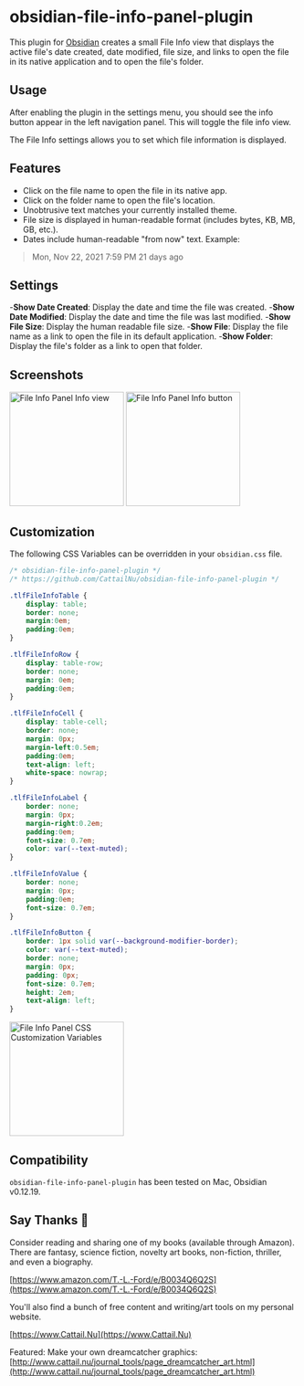 # obsidian-file-info-panel-plugin

This plugin for [Obsidian](https://obsidian.md/) creates a small File Info view that displays the active file's date created, date modified, file size, and links to open the file in its native application and to open the file's folder.

## Usage

After enabling the plugin in the settings menu, you should see the info button appear in the left navigation panel.  This will toggle the file info view.

The File Info settings allows you to set which file information is displayed.

## Features

- Click on the file name to open the file in its native app.
- Click on the folder name to open the file's location.
- Unobtrusive text matches your currently installed theme.
- File size is displayed in human-readable format (includes bytes, KB, MB, GB, etc.).
- Dates include human-readable "from now" text.  Example:

> Mon, Nov 22, 2021 7:59 PM
21 days ago

## Settings

-**Show Date Created**: Display the date and time the file was created.
-**Show Date Modified**: Display the date and time the file was last modified.
-**Show File Size**: Display the human readable file size.
-**Show File**: Display the file name as a link to open the file in its default application.
-**Show Folder**: Display the file's folder as a link to open that folder.

## Screenshots

<img src="https://cattail.nu/obsidian/panel_screenshot.png" alt="File Info Panel Info view" width="200">

<img src="https://cattail.nu/obsidian/sidebar_icon_screenshot.png" alt="File Info Panel Info button" width="200">

## Customization

The following CSS Variables can be overridden in your `obsidian.css` file.

```css
/* obsidian-file-info-panel-plugin */
/* https://github.com/CattailNu/obsidian-file-info-panel-plugin */

.tlfFileInfoTable {
	display: table;
	border: none;
	margin:0em;
	padding:0em;
}

.tlfFileInfoRow {
	display: table-row;
	border: none;
	margin: 0em;
	padding:0em;
}

.tlfFileInfoCell {
	display: table-cell;
	border: none;
	margin: 0px;
	margin-left:0.5em;
	padding:0em;
	text-align: left;
	white-space: nowrap;
}

.tlfFileInfoLabel {
	border: none;
	margin: 0px;
	margin-right:0.2em;
	padding:0em;
	font-size: 0.7em;
	color: var(--text-muted);
}

.tlfFileInfoValue {
	border: none;
	margin: 0px;
	padding:0em;
	font-size: 0.7em;
}

.tlfFileInfoButton {
	border: 1px solid var(--background-modifier-border);
	color: var(--text-muted);
	border: none;
	margin: 0px;
	padding: 0px;
	font-size: 0.7em;
	height: 2em;
	text-align: left;
}
```

<img src="https://cattail.nu/obsidian/css_customization_variables.png" alt="File Info Panel CSS Customization Variables" width="200">

## Compatibility

`obsidian-file-info-panel-plugin` has been tested on Mac, Obsidian v0.12.19.

## Say Thanks 🙏

Consider reading and sharing one of my books (available through Amazon).  There are fantasy, science fiction, novelty art books, non-fiction, thriller, and even a biography.

[https://www.amazon.com/T.-L.-Ford/e/B0034Q6Q2S](https://www.amazon.com/T.-L.-Ford/e/B0034Q6Q2S)

You'll also find a bunch of free content and writing/art tools on my personal website.

[https://www.Cattail.Nu](https://www.Cattail.Nu)

Featured: Make your own dreamcatcher graphics:
[http://www.cattail.nu/journal_tools/page_dreamcatcher_art.html](http://www.cattail.nu/journal_tools/page_dreamcatcher_art.html)
